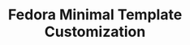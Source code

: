 ---
lang: fr
layout: doc
redirect_from:
- /fr/doc/fedora-minimal-template-customization/
redirect_to: https://github.com/Qubes-Community/Contents/blob/master/docs/customization/fedora-minimal-template-customization.md
ref: 76
title: Fedora Minimal Template Customization
---